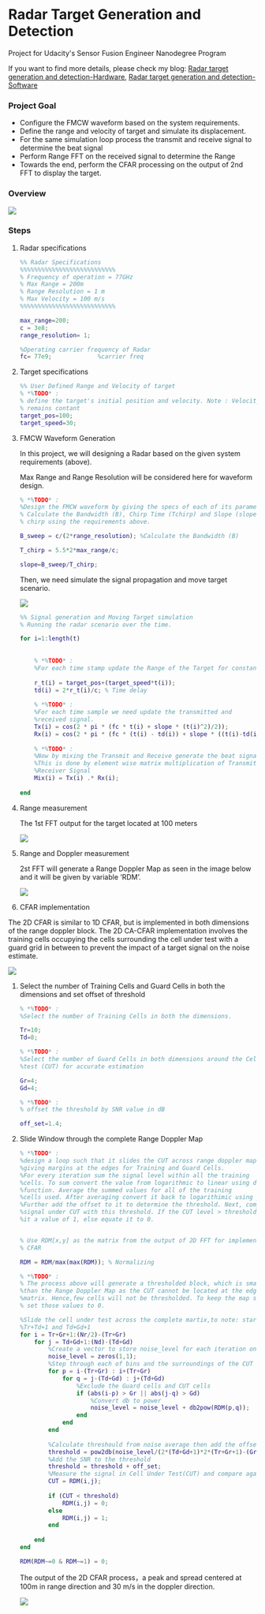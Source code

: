 # Radar Target Generation and Detection

Project for Udacity's Sensor Fusion Engineer Nanodegree Program

If you want to find more details, please check my blog: [Radar target generation and detection-Hardware](https://blog.csdn.net/williamhyin/article/details/105414455), [Radar target generation and detection-Software](https://blog.csdn.net/williamhyin/article/details/105414541)

### Project Goal

- Configure the FMCW waveform based on the system requirements.
- Define the range and velocity of target and simulate its displacement.
- For the same simulation loop process the transmit and receive signal to determine the beat signal
- Perform Range FFT on the received signal to determine the Range
- Towards the end, perform the CFAR processing on the output of 2nd FFT to display the target.

### Overview

![](https://williamhyin-1301408646.cos.ap-shanghai.myqcloud.com/img/20200409113409.png)

### Steps

1. Radar specifications

   ```matlab
   %% Radar Specifications 
   %%%%%%%%%%%%%%%%%%%%%%%%%%%
   % Frequency of operation = 77GHz
   % Max Range = 200m
   % Range Resolution = 1 m
   % Max Velocity = 100 m/s
   %%%%%%%%%%%%%%%%%%%%%%%%%%%
   
   max_range=200;
   c = 3e8;
   range_resolution= 1;
   
   %Operating carrier frequency of Radar 
   fc= 77e9;             %carrier freq
   ```

2. Target specifications

   ```matlab
   %% User Defined Range and Velocity of target
   % *%TODO* :
   % define the target's initial position and velocity. Note : Velocity
   % remains contant
   target_pos=100;
   target_speed=30;
   ```

3. FMCW Waveform Generation

   In this project, we will designing a Radar based on the given system requirements (above).

   Max Range and Range Resolution will be considered here for waveform design.

   ```matlab
   % *%TODO* :
   %Design the FMCW waveform by giving the specs of each of its parameters.
   % Calculate the Bandwidth (B), Chirp Time (Tchirp) and Slope (slope) of the FMCW
   % chirp using the requirements above.
   
   B_sweep = c/(2*range_resolution); %Calculate the Bandwidth (B)
   
   T_chirp = 5.5*2*max_range/c;
   
   slope=B_sweep/T_chirp;
   ```

   Then, we need  simulate the signal propagation and move target scenario.

   ![](https://williamhyin-1301408646.cos.ap-shanghai.myqcloud.com/img/20200409114658.png)

   ```matlab
   %% Signal generation and Moving Target simulation
   % Running the radar scenario over the time. 
   
   for i=1:length(t)         
       
       
       % *%TODO* :
       %For each time stamp update the Range of the Target for constant velocity. 
       
       r_t(i) = target_pos+(target_speed*t(i));
       td(i) = 2*r_t(i)/c; % Time delay 
       
       % *%TODO* :
       %For each time sample we need update the transmitted and
       %received signal. 
       Tx(i) = cos(2 * pi * (fc * t(i) + slope * (t(i)^2)/2));
       Rx(i) = cos(2 * pi * (fc * (t(i) - td(i)) + slope * ((t(i)-td(i))^2)/2));
       
       % *%TODO* :
       %Now by mixing the Transmit and Receive generate the beat signal
       %This is done by element wise matrix multiplication of Transmit and
       %Receiver Signal
       Mix(i) = Tx(i) .* Rx(i);
       
   end
   ```

4. Range measurement

   The 1st FFT output for the target located at 100 meters

   ![](https://williamhyin-1301408646.cos.ap-shanghai.myqcloud.com/img/20200409115751.png)

   

5. Range and Doppler measurement

   2st FFT will generate a Range Doppler Map as seen in the image below and it will be given by variable ‘RDM’. 

   ![](https://williamhyin-1301408646.cos.ap-shanghai.myqcloud.com/img/20200409115935.png)

6.  CFAR implementation

   The 2D CFAR is similar to 1D CFAR, but is implemented in both dimensions of the range doppler block. The 2D CA-CFAR implementation involves the training cells occupying the cells surrounding the cell under test with a guard grid in between to prevent the impact of a target signal on the noise estimate.

   ![](https://williamhyin-1301408646.cos.ap-shanghai.myqcloud.com/img/20200409120132.png)

   1. Select the number of Training Cells and Guard Cells in both the dimensions and set offset of threshold

      ```matlab
      % *%TODO* :
      %Select the number of Training Cells in both the dimensions.
      
      Tr=10;
      Td=8;
      
      % *%TODO* :
      %Select the number of Guard Cells in both dimensions around the Cell under 
      %test (CUT) for accurate estimation
      
      Gr=4;
      Gd=4;
      
      % *%TODO* :
      % offset the threshold by SNR value in dB
      
      off_set=1.4;
      ```

   2. Slide Window through the complete Range Doppler Map

      ```matlab
      % *%TODO* :
      %design a loop such that it slides the CUT across range doppler map by
      %giving margins at the edges for Training and Guard Cells.
      %For every iteration sum the signal level within all the training
      %cells. To sum convert the value from logarithmic to linear using db2pow
      %function. Average the summed values for all of the training
      %cells used. After averaging convert it back to logarithimic using pow2db.
      %Further add the offset to it to determine the threshold. Next, compare the
      %signal under CUT with this threshold. If the CUT level > threshold assign
      %it a value of 1, else equate it to 0.
      
      
      % Use RDM[x,y] as the matrix from the output of 2D FFT for implementing
      % CFAR
      
      RDM = RDM/max(max(RDM)); % Normalizing
      
      % *%TODO* :
      % The process above will generate a thresholded block, which is smaller 
      %than the Range Doppler Map as the CUT cannot be located at the edges of
      %matrix. Hence,few cells will not be thresholded. To keep the map size same
      % set those values to 0. 
      
      %Slide the cell under test across the complete martix,to note: start point
      %Tr+Td+1 and Td+Gd+1
      for i = Tr+Gr+1:(Nr/2)-(Tr+Gr)
          for j = Td+Gd+1:(Nd)-(Td+Gd)
              %Create a vector to store noise_level for each iteration on training cells
              noise_level = zeros(1,1);
              %Step through each of bins and the surroundings of the CUT
              for p = i-(Tr+Gr) : i+(Tr+Gr)
                  for q = j-(Td+Gd) : j+(Td+Gd)
                      %Exclude the Guard cells and CUT cells
                      if (abs(i-p) > Gr || abs(j-q) > Gd)
                          %Convert db to power
                          noise_level = noise_level + db2pow(RDM(p,q));
                      end
                  end
              end
              
              %Calculate threshould from noise average then add the offset
              threshold = pow2db(noise_level/(2*(Td+Gd+1)*2*(Tr+Gr+1)-(Gr*Gd)-1));
              %Add the SNR to the threshold
              threshold = threshold + off_set;
              %Measure the signal in Cell Under Test(CUT) and compare against
              CUT = RDM(i,j);
              
              if (CUT < threshold)
                  RDM(i,j) = 0;
              else
                  RDM(i,j) = 1;
              end
              
          end
      end
      
      RDM(RDM~=0 & RDM~=1) = 0;
      ```

      The output of the 2D CFAR process，a peak and spread centered at 100m in range direction and 30 m/s in the doppler direction.

      ![](https://williamhyin-1301408646.cos.ap-shanghai.myqcloud.com/img/20200409121002.png)